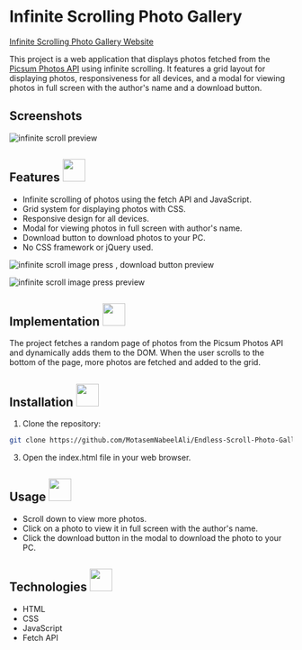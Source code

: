 # Infinite Scrolling Photo Gallery
[Infinite Scrolling Photo Gallery Website](https://scriptcrafterjs.github.io/Endless-Scroll-Photo-Gallery/)

This project is a web application that displays photos fetched from the [Picsum Photos API](https://picsum.photos/) using infinite scrolling. It features a grid layout for displaying photos, responsiveness for all devices, and a modal for viewing photos in full screen with the author's name and a download button.

## Screenshots
![infinite scroll preview](https://github.com/MotasemNabeelAli/Endless-Scroll-Photo-Gallery/assets/97013908/8864fe7b-b02b-4fbb-ac9f-e6b31cd8bcbf)

## Features <img src="https://github.com/ScriptCrafterJS/Endless-Scroll-Photo-Gallery/assets/151676251/52b45c47-1ce4-4fb8-b9fc-93208a917ea7" width="40">
- Infinite scrolling of photos using the fetch API and JavaScript.
- Grid system for displaying photos with CSS.
- Responsive design for all devices.
- Modal for viewing photos in full screen with author's name.
- Download button to download photos to your PC.
- No CSS framework or jQuery used.

![infinite scroll image press , download button preview](https://github.com/MotasemNabeelAli/Endless-Scroll-Photo-Gallery/assets/97013908/8fb7cd64-8340-41c7-ac0f-a62175c97fe6)

![infinite scroll image press preview](https://github.com/MotasemNabeelAli/Endless-Scroll-Photo-Gallery/assets/97013908/d54599c7-d18f-47b7-b20f-8cdccb88ac91)


## Implementation <img src="https://github.com/ScriptCrafterJS/Endless-Scroll-Photo-Gallery/assets/151676251/4802b065-faef-4f41-a75f-d09f798256ed" width="40">
The project fetches a random page of photos from the Picsum Photos API and dynamically adds them to the DOM. When the user scrolls to the bottom of the page, more photos are fetched and added to the grid.

## Installation <img src="https://github.com/ScriptCrafterJS/Endless-Scroll-Photo-Gallery/assets/151676251/fb31ebaa-898f-4a8f-8357-9aaf1747e2d4" width="40">
1. Clone the repository:
```bash
git clone https://github.com/MotasemNabeelAli/Endless-Scroll-Photo-Gallery.git
```
3. Open the index.html file in your web browser.

## Usage <img src="https://github.com/ScriptCrafterJS/Endless-Scroll-Photo-Gallery/assets/151676251/b9e927dd-11de-43bb-9857-ec380df1f757" width="40">
- Scroll down to view more photos.
- Click on a photo to view it in full screen with the author's name.
- Click the download button in the modal to download the photo to your PC.

## Technologies <img src="https://github.com/ScriptCrafterJS/Endless-Scroll-Photo-Gallery/assets/151676251/659c3cfe-8341-478d-81de-2388ab8a521f" width="40">
- HTML
- CSS
- JavaScript
- Fetch API
